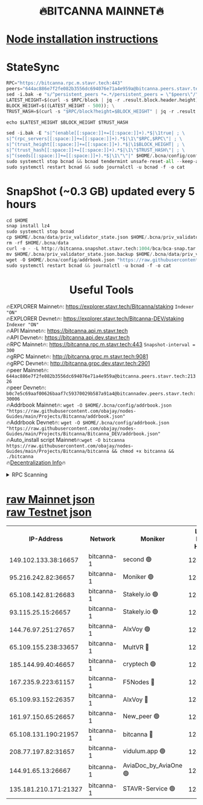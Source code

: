 <h1 align="center"> 🔥BITCANNA MAINNET🔥</h1>


[Node installation instructions](https://github.com/obajay/nodes-Guides/tree/main/Projects/Bitcanna)
=

# StateSync
```python
RPC="https://bitcanna.rpc.m.stavr.tech:443"
peers="644ac886e7f2fe082b3556dc694076e71a4e959a@bitcanna.peers.stavr.tech:21326"
sed -i.bak -e "s/^persistent_peers *=.*/persistent_peers = \"$peers\"/" $HOME/.bcna/config/config.toml
LATEST_HEIGHT=$(curl -s $RPC/block | jq -r .result.block.header.height); \
BLOCK_HEIGHT=$((LATEST_HEIGHT - 500)); \
TRUST_HASH=$(curl -s "$RPC/block?height=$BLOCK_HEIGHT" | jq -r .result.block_id.hash)

echo $LATEST_HEIGHT $BLOCK_HEIGHT $TRUST_HASH

sed -i.bak -E "s|^(enable[[:space:]]+=[[:space:]]+).*$|\1true| ; \
s|^(rpc_servers[[:space:]]+=[[:space:]]+).*$|\1\"$RPC,$RPC\"| ; \
s|^(trust_height[[:space:]]+=[[:space:]]+).*$|\1$BLOCK_HEIGHT| ; \
s|^(trust_hash[[:space:]]+=[[:space:]]+).*$|\1\"$TRUST_HASH\"| ; \
s|^(seeds[[:space:]]+=[[:space:]]+).*$|\1\"\"|" $HOME/.bcna/config/config.toml
sudo systemctl stop bcnad && bcnad tendermint unsafe-reset-all --keep-addr-book
sudo systemctl restart bcnad && sudo journalctl -u bcnad -f -o cat
```
# SnapShot (~0.3 GB) updated every 5 hours
```python
cd $HOME
snap install lz4
sudo systemctl stop bcnad
cp $HOME/.bcna/data/priv_validator_state.json $HOME/.bcna/priv_validator_state.json.backup
rm -rf $HOME/.bcna/data
curl -o - -L http://bitcanna.snapshot.stavr.tech:1004/bca/bca-snap.tar.lz4 | lz4 -c -d - | tar -x -C $HOME/.bcna --strip-components 2
mv $HOME/.bcna/priv_validator_state.json.backup $HOME/.bcna/data/priv_validator_state.json
wget -O $HOME/.bcna/config/addrbook.json "https://raw.githubusercontent.com/obajay/nodes-Guides/main/Projects/Bitcanna/addrbook.json"
sudo systemctl restart bcnad && journalctl -u bcnad -f -o cat
```

 <h1 align="center"> Useful Tools</h1>

🔥EXPLORER Mainnet🔥:    https://explorer.stavr.tech/Bitcanna/staking          `Indexer "ON"` \
🔥EXPLORER Devnet🔥:     https://explorer.stavr.tech/Bitcanna-DEV/staking     `Indexer "ON"` \
🔥API Mainnet🔥:         https://bitcanna.api.m.stavr.tech \
🔥API Devnet🔥:          https://bitcanna.api.dev.stavr.tech \
🔥RPC Mainnet🔥:         https://bitcanna.rpc.m.stavr.tech:443         `Snapshot-interval = 300` \
🔥gRPC Mainnet🔥:        http://bitcanna.grpc.m.stavr.tech:9081 \
🔥gRPC Devnet🔥:         http://bitcanna.grpc.dev.stavr.tech:2901 \
🔥peer Mainnet🔥:        `644ac886e7f2fe082b3556dc694076e71a4e959a@bitcanna.peers.stavr.tech:21326` \
🔥peer Devnet🔥:         `b0c7e5c69aaf00626baaf7c59370029b587a91a4@bitcannadev.peers.stavr.tech:30006` \
🔥Addrbook Mainnet🔥:    ```wget -O $HOME/.bcna/config/addrbook.json "https://raw.githubusercontent.com/obajay/nodes-Guides/main/Projects/Bitcanna/addrbook.json"``` \
🔥Addrbook Devnet🔥:    ```wget -O $HOME/.bcna/config/addrbook.json "https://raw.githubusercontent.com/obajay/nodes-Guides/main/Projects/Bitcanna/Bitcanna_DEV/addrbook.json"``` \
🔥Auto_install script Mainnet🔥:```wget -O bitcanna https://raw.githubusercontent.com/obajay/nodes-Guides/main/Projects/Bitcanna/bitcanna && chmod +x bitcanna && ./bitcanna``` \
🔥[Decentralization Info](https://github.com/obajay/StateSync-snapshots/tree/main/Projects/Bitcanna/Decentralization)🔥


<details>
<summary>RPC Scanning</summary>

<h2 align="center"> We scan nodes in real time every 4 hours. And we provide the final result of RPC endpoints.
We cannot influence the operation of these nodes in any way. </h2>


```python
If Voting Power is higher than 0 --> then the Node is a validator of the network and may be subject to attack and be a potential threat to the chain.
```
```python
We marked such validators with a red symbol
```

</details>

[raw Mainnet json](https://rpc-check.bcam.stavr.tech/bcam/rpc-bcam-result.json) \
[raw Testnet json](https://github.com/obajay/StateSync-snapshots/tree/main/Projects/Bitcanna/Rpc-Check-Testnet)
=



<table><tr><th>IP-Address</th><th>Network</th><th>Moniker</th><th>Latest Block Height</th><th>Earliest Block Height</th><th>Catching Up</th><th>Tx Index</th><th>Voting Power</th><th>Scan Time</th></tr><tr><td>149.102.133.38:16657</td><td>bitcanna-1</td><td>second 🟢</td><td>12486259</td><td>1</td><td>False</td><td>on</td><td>0</td><td>2024-02-08T03:31:56.115335854UTC</td></tr><tr><td>95.216.242.82:36657</td><td>bitcanna-1</td><td>Moniker 🟢</td><td>12486248</td><td>5776907</td><td>False</td><td>on</td><td>0</td><td>2024-02-08T03:30:51.207261647UTC</td></tr><tr><td>65.108.142.81:26683</td><td>bitcanna-1</td><td>Stakely.io 🟢</td><td>12486252</td><td>6152001</td><td>False</td><td>on</td><td>0</td><td>2024-02-08T03:31:17.289106617UTC</td></tr><tr><td>93.115.25.15:26657</td><td>bitcanna-1</td><td>Stakely.io 🟢</td><td>12486251</td><td>6520001</td><td>False</td><td>on</td><td>0</td><td>2024-02-08T03:31:10.803359029UTC</td></tr><tr><td>144.76.97.251:27657</td><td>bitcanna-1</td><td>AlxVoy 🟢</td><td>12486257</td><td>8805201</td><td>False</td><td>on</td><td>0</td><td>2024-02-08T03:31:45.494950569UTC</td></tr><tr><td>65.109.155.238:33657</td><td>bitcanna-1</td><td>MultVR 🔴</td><td>12486254</td><td>9933415</td><td>False</td><td>on</td><td>352508</td><td>2024-02-08T03:31:24.949674375UTC</td></tr><tr><td>185.144.99.40:46657</td><td>bitcanna-1</td><td>cryptech 🟢</td><td>12486247</td><td>11528001</td><td>False</td><td>on</td><td>0</td><td>2024-02-08T03:30:46.776170364UTC</td></tr><tr><td>167.235.9.223:61157</td><td>bitcanna-1</td><td>F5Nodes 🔴</td><td>12486254</td><td>12084001</td><td>False</td><td>on</td><td>570</td><td>2024-02-08T03:31:27.343255529UTC</td></tr><tr><td>65.109.93.152:26357</td><td>bitcanna-1</td><td>AlxVoy 🔴</td><td>12486259</td><td>12109301</td><td>False</td><td>on</td><td>1391765</td><td>2024-02-08T03:31:56.668972138UTC</td></tr><tr><td>161.97.150.65:26657</td><td>bitcanna-1</td><td>New_peer 🟢</td><td>12486252</td><td>12254001</td><td>False</td><td>on</td><td>0</td><td>2024-02-08T03:31:17.607016037UTC</td></tr><tr><td>65.108.131.190:21957</td><td>bitcanna-1</td><td>bitcanna 🔴</td><td>12486255</td><td>12386255</td><td>False</td><td>on</td><td>409539</td><td>2024-02-08T03:31:33.814770369UTC</td></tr><tr><td>208.77.197.82:31657</td><td>bitcanna-1</td><td>vidulum.app 🟢</td><td>12486253</td><td>12386934</td><td>False</td><td>on</td><td>0</td><td>2024-02-08T03:31:20.455214163UTC</td></tr><tr><td>144.91.65.13:26667</td><td>bitcanna-1</td><td>AviaDoc_by_AviaOne 🟢</td><td>12486256</td><td>12483001</td><td>False</td><td>on</td><td>0</td><td>2024-02-08T03:31:42.801405660UTC</td></tr><tr><td>135.181.210.171:21327</td><td>bitcanna-1</td><td>STAVR-Service 🟢</td><td>12486257</td><td>12484001</td><td>False</td><td>on</td><td>0</td><td>2024-02-08T03:31:45.228697306UTC</td></tr></table>
